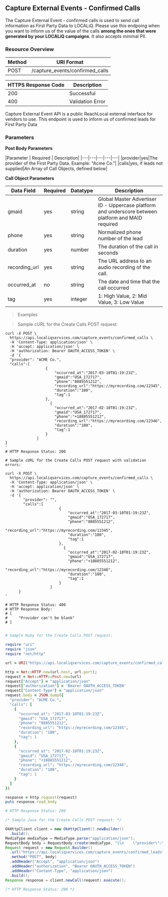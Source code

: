 ## Capture External Events - Confirmed Calls

The Capture External Event - confirmed calls is used to send call information as First Party Data to LOCALiQ. Please use this endpoing when you want to inform us of the value of the calls **among the ones that were generated by your LOCALiQ campaigns**. It also accepts minimal PII.

### Resource Overview

| Method | URI Format |
|---|---|
| POST | /capture_events/confirmed_calls |


| HTTPS Response Code | Description
|---|---|
| 200 | Successful
| 400 | Validation Error

Capture External Event API is a public ReachLocal external interface for vendors to use.
This endpoint is used to inform us of confirmed leads for First Party Data

### Parameters

**Post Body Parameters**

|Parameter | Required | Description|
|---|---|---|---|---|
|provider|yes|The provider of the First Party Data.  Example:  "Acme Co."|
|calls|yes, if leads not supplied|An Array of Call Objects, defined below|

**Call Object Parameters**

|Data Field|Required|Datatype|Description|
|---|---|---|---|
|gmaid|yes|string|Global Master Advertiser ID - Uppercase platform and underscore between platform and MAID required|
|phone|yes|string|Normalized phone number of the lead|
|duration|yes|number|The duration of the call in seconds|
|recording_url|yes|string|The URL address to an audio recording of the call.|
|occurred_at|no|string|The date and time that the call occurred|
|tag|yes|integer|1: High Value, 2: Mid Value, 3: Low Value|


> Examples

> Sample cURL for the Create Calls POST request:

``` shell
curl -X POST \
  https://api.localiqservices.com/capture_events/confirmed_calls \
  -H 'Content-Type: application/json' \
  -H 'accept: application/json' \
  -H 'authorization: Bearer OAUTH_ACCESS_TOKEN' \
  -d '{
  "provider": "ACME Co.",
  "calls":[
                  {
                      "occurred_at":"2017-03-10T01:19:23Z",
                      "gmaid":"USA_172717",
                      "phone":"8885551212",
                      "recording_url":"https://myrecording.com/12345", 
                      "duration":"180",
                      "tag":1
                  },
                    {
                      "occurred_at":"2017-02-10T01:19:23Z",
                      "gmaid":"USA_172717",
                      "phone":"+18885551212",
                      "recording_url":"https://myrecording.com/12346", 
                      "duration":"180",
                      "tag":1
                  }
              ]
}
'
# HTTP Response Status: 200

# Sample cURL for the Create Calls POST request with validation errors:

curl -X POST \
  https://api.localiqservices.com/capture_events/confirmed_calls \
  -H 'Content-Type: application/json' \
  -H 'accept: application/json' \
  -H 'authorization: Bearer OAUTH_ACCESS_TOKEN' \
  -d '{
        "provider": "",
        "calls":[
                        {
                            "occurred_at":"2017-03-10T01:19:23Z",
                            "gmaid":"USA_172717",
                            "phone":"8885551212",
                            "recording_url":"https://myrecording.com/12345", 
                            "duration":"180",
                            "tag":1
                        },
                          {
                            "occurred_at":"2017-02-10T01:19:23Z",
                            "gmaid":"USA_172717",
                            "phone":"+18885551212",
                            "recording_url":"https://myrecording.com/12346", 
                            "duration":"180",
                            "tag":1
                        }
                    ]
      }
'

# HTTP Response Status: 400
# HTTP Response Body:
# [
#     "Provider can't be blank"
# ]


```

``` ruby
# Sample Ruby for the Create Calls POST request:

require "uri"
require "json"
require "net/http"

url = URI("https://api.localiqservices.com/capture_events/confirmed_calls")

http = Net::HTTP.new(url.host, url.port);
request = Net::HTTP::Post.new(url)
request["Accept"] = "application/json"
request["authorization"] = 'Bearer OAUTH_ACCESS_TOKEN'
request["Content-Type"] = "application/json"
request.body = JSON.dump({
  "provider": "ACME Co.",
  "calls": [
    {
      "occurred_at": "2017-03-10T01:19:23Z",
      "gmaid": "USA_172717",
      "phone": "8885551212",
      "recording_url": "https://myrecording.com/12345",
      "duration": "180",
      "tag": 1
    },
    {
      "occurred_at": "2017-02-10T01:19:23Z",
      "gmaid": "USA_172717",
      "phone": "+18885551212",
      "recording_url": "https://myrecording.com/12346",
      "duration": "180",
      "tag": 1
    }
  ]
})

response = http.request(request)
puts response.read_body

# HTTP Response Status: 200

```

``` java
/* Sample Java for the Create Calls POST request: */

OkHttpClient client = new OkHttpClient().newBuilder()
  .build();
MediaType mediaType = MediaType.parse("application/json");
RequestBody body = RequestBody.create(mediaType, "{\n    \"provider\":\"ACME Co.\",\n    \"calls\": [\n        {\n            \"occurred_at\":\"2017-03-10T01:19:23Z\",\n            \"gmaid\":\"USA_172717\",\n            \"phone\":\"8885551212\",\n            \"recording_url\":\"https://myrecording.com/12345\", \n            \"duration\":\"180\",\n            \"tag\":1\n        },\n          {\n            \"occurred_at\":\"2017-02-10T01:19:23Z\",\n            \"gmaid\":\"USA_172717\",\n            \"phone\":\"+18885551212\",\n            \"recording_url\":\"https://myrecording.com/12346\", \n            \"duration\":\"180\",\n            \"tag\":1\n        }\n    ]\n}");
Request request = new Request.Builder()
  .url("https://api.localiqservices.com/capture_events/confirmed_leads")
  .method("POST", body)
  .addHeader("Accept", "application/json")
  .addHeader("authorization", "Bearer OAUTH_ACCESS_TOKEN")
  .addHeader("Content-Type", "application/json")
  .build();
Response response = client.newCall(request).execute();

/* HTTP Response Status: 200 */
```
